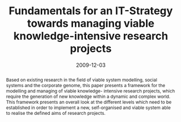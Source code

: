 ---
abstract: Based on existing research in the field of viable system modelling, social
  systems and the corporate genome, this paper presents a framework for the modelling
  and managing of viable knowledge- intensive research projects, which require the
  generation of new knowledge within a dynamic and complex world. This framework presents
  an overall look at the different levels which need to be established in order to
  implement a new, self-organised and viable system able to realise the defined aims
  of research projects.
authors:
- Paul Pöltner
- Thomas Grechenig
date: '2009-12-03'
featured: false
links:
- name: Publik
  url: https://publik.tuwien.ac.at/showentry.php?ID=183641&lang=2
publication: 'Talk: The 6th International Conference on Knowledge Management: Managing
  Knowledge for Global and Collaborative Innovations, Hong Kong, China; 12-03-2009
  - 12-04-2009; in: "Proceedings of the 6th International Conference on Knowledge
  Management: Managing Knowledge for Global and Collaborative Innovations", (2009),
  12 pages'
publication_types:
- '1'
publishDate: '2009-12-03'
title: Fundamentals for an IT-Strategy towards managing viable knowledge-intensive
  research projects
url_pdf: http://publik.tuwien.ac.at/files/PubDat_183641.pdf
---